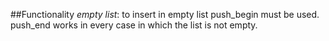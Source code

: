 ##Functionality
_empty list_: to insert in empty list push_begin must be used. push_end works in every case in which the list is not empty.
